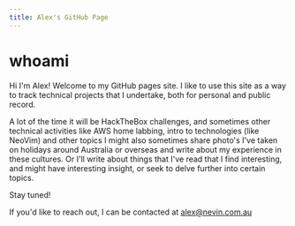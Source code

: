 ```yaml
---
title: Alex's GitHub Page 
---
```


# whoami
Hi I'm Alex! Welcome to my GitHub pages site.
I like to use this site as a way to track technical projects that I undertake, both for personal and public record.

A lot of the time it will be HackTheBox challenges, and sometimes other technical activities like AWS home labbing, intro to technologies (like NeoVim) and other topics
I might also sometimes share photo's I've taken on holidays around Australia or overseas and write about my experience in these cultures.
Or I'll write about things that I've read that I find interesting, and might have interesting insight, or seek to delve further into certain topics.


Stay tuned!

If you'd like to reach out, I can be contacted at alex@nevin.com.au 


